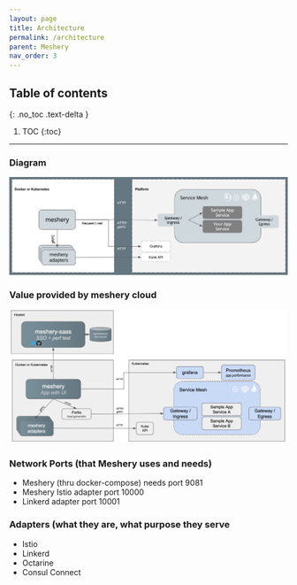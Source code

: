 ```yaml
---
layout: page
title: Architecture
permalink: /architecture
parent: Meshery
nav_order: 3
---
```


## Table of contents
{: .no_toc .text-delta }

1. TOC
{:toc}

---
### Diagram
![Meshery Architecture](assets/images/arch.jpg)

### Value provided by meshery cloud
![Meshery Hosted](assets/images/hosted.jpg)
### Network Ports (that Meshery uses and needs)
- Meshery (thru docker-compose) needs port 9081
- Meshery Istio adapter port 10000
- Linkerd adapter port 10001
### Adapters (what they are, what purpose they serve
* Istio
* Linkerd
* Octarine
* Consul Connect
